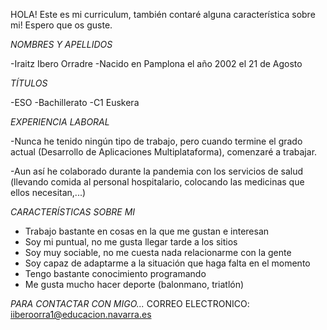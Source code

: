 HOLA! Este es mi curriculum, también contaré alguna característica sobre mi! Espero que os guste.

*NOMBRES Y APELLIDOS*

-Iraitz Ibero Orradre
-Nacido en Pamplona el año 2002 el 21 de Agosto

*TÍTULOS*

-ESO
-Bachillerato
-C1 Euskera

*EXPERIENCIA LABORAL*

-Nunca he tenido ningún tipo de trabajo, pero cuando termine el grado actual (Desarrollo de Aplicaciones Multiplataforma), comenzaré a trabajar.

-Aun así he colaborado durante la pandemia con los servicios de salud (llevando comida al personal hospitalario, colocando las medicinas que ellos necesitan,...)

*CARACTERÍSTICAS SOBRE MI*
- Trabajo bastante en cosas en la que me gustan e interesan
- Soy mi puntual, no me gusta llegar tarde a los sitios
- Soy muy sociable, no me cuesta nada relacionarme con la gente
- Soy capaz de adaptarme a la situación que haga falta en el momento
- Tengo bastante conocimiento programando
- Me gusta mucho hacer deporte (balonmano, triatlón)

*PARA CONTACTAR CON MIGO...*
CORREO ELECTRONICO: iiberoorra1@educacion.navarra.es

